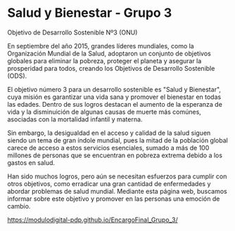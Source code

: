 # Salud y Bienestar - Grupo 3
Objetivo de Desarrollo Sostenible Nº3 (ONU)

En septiembre del año 2015, grandes líderes mundiales, como la Organización Mundial de la Salud, adoptaron un conjunto de objetivos globales para eliminar la pobreza, proteger el planeta y asegurar la prosperidad para todos, creando los Objetivos de Desarrollo Sostenible (ODS).

El objetivo número 3 para un desarrollo sostenible es "Salud y Bienestar", cuya misión es garantizar una vida sana y promover el bienestar en todas las edades. 
Dentro de sus logros destacan el aumento de la esperanza de vida y la disminuición de algunas causas de muerte más comúnes, asociadas con la mortalidad infantil y materna.

Sin embargo, la desigualdad en el acceso y calidad de la salud siguen siendo un tema de gran índole mundial, pues la mitad de la población global carece de acceso a estos servicios esenciales, sumado a más de 100 millones de personas que se encuentran en pobreza extrema debido a los gastos en salud.

Han sido muchos logros, pero aún se necesitan esfuerzos para cumplir con otros objetivos, como erradicar una gran cantidad de enfermedades y abordar problemas de salud mundial. Mediante esta página web, buscamos informar sobre este objetivo y promover en las personas una emoción de cambio.

https://modulodigital-pdp.github.io/EncargoFinal_Grupo_3/
